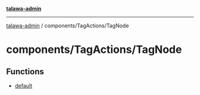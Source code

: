 [**talawa-admin**](../../../README.md)

***

[talawa-admin](../../../README.md) / components/TagActions/TagNode

# components/TagActions/TagNode

## Functions

- [default](functions/default.md)
